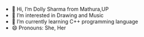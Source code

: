 - 👋 Hi, I’m Dolly Sharma from Mathura,UP
- 👀 I’m interested in Drawing and Music
- 🌱 I’m currently learning C++ programming language 
- 😄 Pronouns: She, Her

<!---
DOLLY8546/DOLLY8546 is a ✨ special ✨ repository because
its `README.md` (this file) appears on your GitHub profile.
You can click the Preview link to take a look at your changes.
--->
